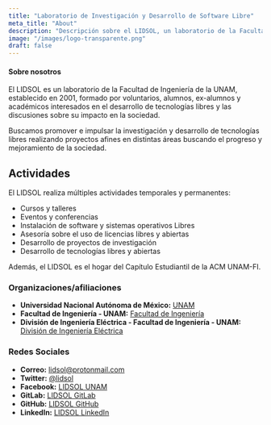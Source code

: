 ```yaml
---
title: "Laboratorio de Investigación y Desarrollo de Software Libre"
meta_title: "About"
description: "Descripción sobre el LIDSOL, un laboratorio de la Facultad de Ingeniería de la UNAM."
image: "/images/logo-transparente.png"
draft: false
---
```


#### Sobre nosotros

El LIDSOL es un laboratorio de la Facultad de Ingeniería de la UNAM, establecido en 2001, formado por voluntarios, alumnos, ex-alumnos y académicos interesados en el desarrollo de tecnologías libres y las discusiones sobre su impacto en la sociedad.

Buscamos promover e impulsar la investigación y desarrollo de tecnologías libres realizando proyectos afines en distintas áreas buscando el progreso y mejoramiento de la sociedad.

## Actividades

El LIDSOL realiza múltiples actividades temporales y permanentes:

- Cursos y talleres
- Eventos y conferencias
- Instalación de software y sistemas operativos Libres
- Asesoría sobre el uso de licencias libres y abiertas
- Desarrollo de proyectos de investigación
- Desarrollo de tecnologías libres y abiertas


Además, el LIDSOL es el hogar del Capítulo Estudiantil de la ACM UNAM-FI.

### Organizaciones/afiliaciones

- **Universidad Nacional Autónoma de México:** [UNAM](http://www.unam.mx/)
- **Facultad de Ingeniería - UNAM:** [Facultad de Ingeniería](http://www.ingenieria.unam.mx/)
- **División de Ingeniería Eléctrica - Facultad de Ingeniería - UNAM:** [División de Ingeniería Eléctrica](http://www.fi-b.unam.mx/)

### Redes Sociales

- **Correo:** [lidsol@protonmail.com](mailto:lidsol@protonmail.com)
- **Twitter:** [@lidsol](https://twitter.com/lidsol)
- **Facebook:** [LIDSOL UNAM](https://facebook.com/lidsol.unam)
- **GitLab:** [LIDSOL GitLab](https://gitlab.com/lidsol)
- **GitHub:** [LIDSOL GitHub](https://github.com/lidsol)
- **LinkedIn:** [LIDSOL LinkedIn](https://linkedin.com/company/lidsol/)

